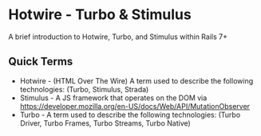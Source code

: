 # Hotwire - Turbo & Stimulus

A brief introduction to Hotwire, Turbo, and Stimulus within Rails 7+

## Quick Terms

- Hotwire - (HTML Over The Wire) A term used to describe the following technologies: 
  (Turbo, Stimulus, Strada)
- Stimulus - A JS framework that operates on the DOM via https://developer.mozilla.org/en-US/docs/Web/API/MutationObserver
- Turbo - A term used to describe the following technologies:
  (Turbo Driver, Turbo Frames, Turbo Streams, Turbo Native)
